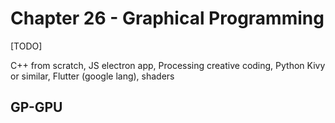 # Chapter 26 - Graphical Programming

[TODO]

C++ from scratch, JS electron app, Processing creative coding, Python Kivy or similar, Flutter (google lang), shaders


## GP-GPU


